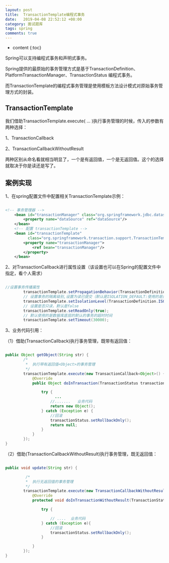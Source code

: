 ```yaml
---
layout: post
title:  TransactionTemplate编程式事务
date:   2019-04-08 22:52:12 +08:00
category: 面试题库
tags: spring
comments: true
---
```


* content
{:toc}

Spring可以支持编程式事务和声明式事务。

Spring提供的最原始的事务管理方式是基于TransactionDefinition、PlatformTransactionManager、TransactionStatus 编程式事务。

而TransactionTemplate的编程式事务管理是使用模板方法设计模式对原始事务管理方式的封装。








## TransactionTemplate

我们借助TransactionTemplate.execute( ... )执行事务管理的时候，传入的参数有两种选择：

1、TransactionCallback

2、TransactionCallbackWithoutResult

两种区别从命名看就相当明显了，一个是有返回值，一个是无返回值。这个的选择就取决于你是读还是写了。

## 案例实现

1、在spring配置文件中配置相关TransactionTemplate示例：


```xml

<!-- 事务管理器 -->
    <bean id="transactionManager" class="org.springframework.jdbc.datasource.DataSourceTransactionManager">
        <property name="dataSource" ref="dataSource"/>
    </bean>
    <!-- 配置 transactionTemplate -->
    <bean id="transactionTemplate"
          class="org.springframework.transaction.support.TransactionTemplate">
        <property name="transactionManager">
            <ref bean="transactionManager"/>
        </property>
    </bean>

```

2、对TransactionCallback进行属性设置（该设置也可以在Spring的配置文件中指定，看个人需求）

```java

//设置事务传播属性
        transactionTemplate.setPropagationBehavior(TransactionDefinition.PROPAGATION_REQUIRED);
        // 设置事务的隔离级别,设置为读已提交（默认是ISOLATION_DEFAULT:使用的是底层数据库的默认的隔离级别）
        transactionTemplate.setIsolationLevel(TransactionDefinition.ISOLATION_READ_COMMITTED);
        // 设置是否只读，默认是false
        transactionTemplate.setReadOnly(true);
        // 默认使用的是数据库底层的默认的事务的超时时间
        transactionTemplate.setTimeout(30000);

```

3、业务代码引用：

（1）借助(TransactionCallback)执行事务管理，既带有返回值：

```java

public Object getObject(String str) {
        /*
         *  执行带有返回值<Object>的事务管理
         */
        transactionTemplate.execute(new TransactionCallback<Object>() {
            @Override
            public Object doInTransaction(TransactionStatus transactionStatus) {

                try {
                      ...
                    //.......   业务代码
                    return new Object();
                } catch (Exception e) {
                    //回滚
                    transactionStatus.setRollbackOnly();
                    return null;
                }
            }
        });
}


```

（2）借助(TransactionCallbackWithoutResult)执行事务管理，既无返回值：

```java

public void update(String str) {

         /*
         *  执行无返回值的事务管理
         */
        transactionTemplate.execute(new TransactionCallbackWithoutResult() {
            @Override
            protected void doInTransactionWithoutResult(TransactionStatus transactionStatus) {

                try {

                    // ....  业务代码
                } catch (Exception e){
                    //回滚
                    transactionStatus.setRollbackOnly();
                }

            }
        });
}

```
